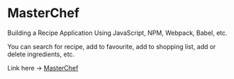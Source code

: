 # MasterChef
Building a Recipe Application Using JavaScript, NPM, Webpack, Babel, etc.
 
You can search for recipe, add to favourite, add to shopping list, add or delete ingredients, etc.

Link here -> <a href="http://usdgadget.com/masterchef" target="_blank">MasterChef</a>
